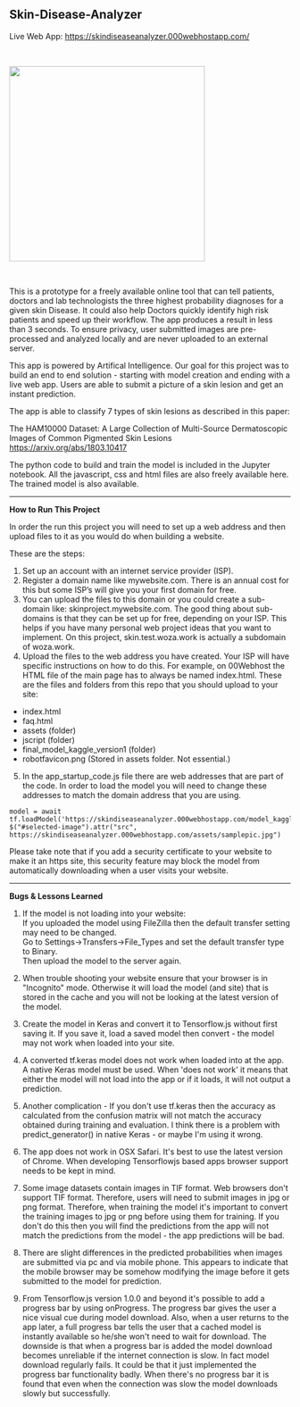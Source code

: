 
## Skin-Disease-Analyzer

Live Web App: https://skindiseaseanalyzer.000webhostapp.com/

<br>

<img src="https://skindiseaseanalyzer.000webhostapp.com/assets/robotfavicon.png" width="350"></img>

<br>

This is a prototype for a freely available online tool that can tell patients, doctors and lab technologists the three highest probability diagnoses for a given skin Disease. It could also help Doctors quickly identify high risk patients and speed up their workflow. The app produces a result in less than 3 seconds. To ensure privacy, user submitted images are pre-processed and analyzed locally and are never uploaded to an external server. 

This app is powered by Artifical Intelligence. Our goal for this project was to build an end to end solution - starting with model creation and ending with a live web app. Users are able to submit a picture of a skin lesion and get an instant prediction. 

The app is able to classify 7 types of skin lesions as described in this paper:

The HAM10000 Dataset: A Large Collection of Multi-Source Dermatoscopic Images of Common Pigmented Skin Lesions<br>
https://arxiv.org/abs/1803.10417



The python code to build and train the model is included in the Jupyter notebook. All the javascript, css and html files are also freely available here. The trained model is also available.


<hr>


<b>How to Run This Project</b>

In order the run this project you will need to set up a web address and then upload files to it as you would do when building a website. 

These are the steps:

1. Set up an account with an internet service provider (ISP).
2. Register a domain name like mywebsite.com. There is an annual cost for this but some ISP’s will give you your first domain for free.
3. You can upload the files to this domain or you could create a sub-domain like: skinproject.mywebsite.com. The good thing about sub-domains is that they can be set up for free, depending on your ISP. This helps if you have many personal web project ideas that you want to implement. On this project, skin.test.woza.work is actually a subdomain of woza.work.
4. Upload the files to the web address you have created. Your ISP will have specific instructions on how to do this. For example, on 00Webhost the HTML file of the main page has to always be named index.html. These are the files and folders from this repo that you should upload to your site:<br>

- index.html<br>
- faq.html<br>
- assets (folder)<br>
- jscript (folder)<br>
- final_model_kaggle_version1 (folder)<br>
- robotfavicon.png (Stored in assets folder. Not essential.)<br>

5. In the app_startup_code.js file there are web addresses that are part of the code. In order to load the model you will need to change these addresses to match the domain address that you are using.

```
model = await tf.loadModel('https://skindiseaseanalyzer.000webhostapp.com/model_kaggle_version12/model.json');
$("#selected-image").attr("src", https://skindiseaseanalyzer.000webhostapp.com/assets/samplepic.jpg")
```


Please take note that if you add a security certificate to your website to make it an https site,  this security feature may block the model from automatically downloading when a user visits your website. 


<hr>

<b>Bugs & Lessons Learned</b>

1. If the model is not loading into your website:<br>
If you uploaded the model using FileZilla then the default transfer setting may need to be changed.<br>
Go to Settings->Transfers->File_Types and set the default transfer type to Binary.<br> 
Then upload the model to the server again.

2. When trouble shooting your website ensure that your browser is in "Incognito" mode. Otherwise it will load the model (and site) that is stored in the cache and you will not be looking at the latest version of the model.

3. Create the model in Keras and convert it to Tensorflow.js without first saving it. If you save it, load a saved model then convert - the model may not work when loaded into your site.

4. A converted tf.keras model does not work when loaded into at the app. A native Keras model must be used. When 'does not work' it means that either the model will not load into the app or if it loads, it will not output a prediction.

5. Another complication - If you don't use tf.keras then the accuracy as calculated from the confusion matrix will not match the accuracy obtained during training and evaluation. I think there is a problem with predict_generator() in native Keras - or maybe I'm using it wrong.

6. The app does not work in OSX Safari. It's best to use the latest version of Chrome. When developing Tensorflowjs based apps browser support needs to be kept in mind.

7. Some image datasets contain images in TIF format. Web browsers don't support TIF format. Therefore, users will need to submit images in jpg or png format. Therefore, when training the model it's important to convert the training images to jpg or png before using them for training. If you don't do this then you will find the predictions from the app will not match the predictions from the model - the app predictions will be bad.

8. There are slight differences in the predicted probabilities when images are submitted via pc and via mobile phone. This appears to indicate that the mobile browser may be somehow modifying the image before it gets submitted to the model for prediction.

9. From Tensorflow.js version 1.0.0 and beyond it's possible to add a progress bar by using onProgress. The progress bar gives the user a nice visual cue during model download. Also, when a user returns to the app later, a full progress bar tells the user that a cached model is instantly available so he/she won't need to wait for download. The downside is that when a progress bar is added the model download becomes unreliable if the internet connection is slow. In fact model download regularly fails. It could be that it just implemented the progress bar functionality badly. When there's no progress bar it is found that even when the connection was slow the model downloads slowly but successfully. 










